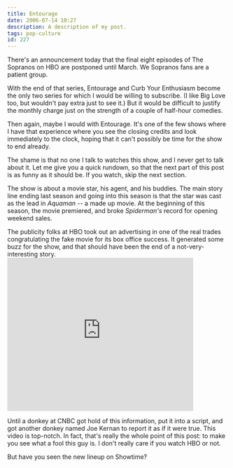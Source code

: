 ```yaml
---
title: Entourage 
date: 2006-07-14 10:27
description: A description of my post.
tags: pop-culture
id: 227
---
```

There's an announcement today that the final eight episodes of The Sopranos on HBO are postponed until March.  We Sopranos fans are a patient group.

With the end of that series, Entourage and Curb Your Enthusiasm become the only two series for which I would be willing to subscribe.  (I like Big Love too, but wouldn't pay extra just to see it.)  But it would be difficult to justify the monthly charge just on the strength of a couple of half-hour comedies.

Then again, maybe I would with Entourage.  It's one of the few shows where I have that experience where you see the closing credits and look immediately to the clock, hoping that it can't possibly be time for the show to end already.

The shame is that no one I talk to watches this show, and I never get to talk about it.  Let me give you a quick rundown, so that the next part of this post is as funny as it should be.  If you watch, skip the next section.

The show is about a movie star, his agent, and his buddies.  The main story line ending last season and going into this season is that the star was cast as the lead in <i>Aquaman</i> -- a made up movie.  At the beginning of this season, the movie premiered, and broke <i>Spiderman's</i> record for opening weekend sales.

The publicity folks at HBO took out an advertising in one of the real trades congratulating the fake movie for its box office success.  It generated some buzz for the show, and that should have been the end of a not-very-interesting story.
<embed src="http://www.youtube.com/v/YPvorO0EGIY" type="application/x-shockwave-flash" width="425" height="350"></embed>

Until a donkey at CNBC got hold of this information, put it into a script, and got another donkey named Joe Kernan to report it as if it were true.  This video is top-notch.  In fact, that's really the whole point of this post:  to make you see what a fool this guy is.  I don't really care if you watch HBO or not.

But have you seen the new lineup on Showtime?




